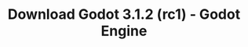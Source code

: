 ---
# Generated by /tools/generators/src/download_archive_generator !!! do not edit by hand !!!
title: 'Download Godot 3.1.2 (rc1) - Godot Engine'
type: 'download/archive'
name: '3.1.2'
flavor: 'rc1'
release_date: '2019-11-13T03:00:00-00:00'
release_notes: 'article/release-candidate-godot-3-1-2-rc-1/'
primaryPlatforms:
  - 'android.apk'
  - 'linux.64'
  - 'macos.universal'
  - 'windows.64'
  - 'linux_server.headless.64'
  - 'web'
  - 'templates'
links:
  android.apk:
    name: 'android.apk'
    title: 'Android'
    caption: 'Universal APK (ARM64 + ARMv7 + x86_64 + x86)'
    tags:
      - 'APK download'
      - 'ARM64/v7'
      - 'x86 (64 & 32 bit)'
    hosts:
      github_builds:
        regular: 'https://github.com/godotengine/godot-builds/releases/download/3.1.2-rc1/Godot_v3.1.2-rc1_android_editor.apk'
        mono: '#'
      github:
        regular: 'https://github.com/godotengine/godot/releases/download/3.1.2-rc1/Godot_v3.1.2-rc1_android_editor.apk'
        mono: '#'
  linux.64:
    name: 'linux.64'
    title: 'Linux'
    caption: 'Standard (x86_64)'
    tags:
      - '64 bit'
    hosts:
      github_builds:
        regular: 'https://github.com/godotengine/godot-builds/releases/download/3.1.2-rc1/Godot_v3.1.2-rc1_x11.64.zip'
        mono: 'https://github.com/godotengine/godot-builds/releases/download/3.1.2-rc1/Godot_v3.1.2-rc1_mono_x11_64.zip'
      github:
        regular: 'https://github.com/godotengine/godot/releases/download/3.1.2-rc1/Godot_v3.1.2-rc1_x11.64.zip'
        mono: 'https://github.com/godotengine/godot/releases/download/3.1.2-rc1/Godot_v3.1.2-rc1_mono_x11_64.zip'
  macos.universal:
    name: 'macos.universal'
    title: 'macOS'
    caption: 'Universal (x86_64 + Apple Silicon)'
    tags:
      - 'Intel/Apple Silicon'
      - '64 bit'
    hosts:
      github_builds:
        regular: 'https://github.com/godotengine/godot-builds/releases/download/3.1.2-rc1/Godot_v3.1.2-rc1_osx.universal.zip'
        mono: 'https://github.com/godotengine/godot-builds/releases/download/3.1.2-rc1/Godot_v3.1.2-rc1_mono_osx.universal.zip'
      github:
        regular: 'https://github.com/godotengine/godot/releases/download/3.1.2-rc1/Godot_v3.1.2-rc1_osx.universal.zip'
        mono: 'https://github.com/godotengine/godot/releases/download/3.1.2-rc1/Godot_v3.1.2-rc1_mono_osx.universal.zip'
  windows.64:
    name: 'windows.64'
    title: 'Windows'
    caption: 'Standard (x86_64)'
    tags:
      - '64 bit'
    hosts:
      github_builds:
        regular: 'https://github.com/godotengine/godot-builds/releases/download/3.1.2-rc1/Godot_v3.1.2-rc1_win64.exe.zip'
        mono: 'https://github.com/godotengine/godot-builds/releases/download/3.1.2-rc1/Godot_v3.1.2-rc1_mono_win64.zip'
      github:
        regular: 'https://github.com/godotengine/godot/releases/download/3.1.2-rc1/Godot_v3.1.2-rc1_win64.exe.zip'
        mono: 'https://github.com/godotengine/godot/releases/download/3.1.2-rc1/Godot_v3.1.2-rc1_mono_win64.zip'
  linux_server.headless.64:
    name: 'linux_server.headless.64'
    title: 'Linux Server'
    caption: 'Headless (x86_64)'
    tags:
      - '64 bit'
      - 'Headless'
    hosts:
      github_builds:
        regular: 'https://github.com/godotengine/godot-builds/releases/download/3.1.2-rc1/Godot_v3.1.2-rc1_linux_headless.64.zip'
        mono: 'https://github.com/godotengine/godot-builds/releases/download/3.1.2-rc1/Godot_v3.1.2-rc1_mono_linux_headless_64.zip'
      github:
        regular: 'https://github.com/godotengine/godot/releases/download/3.1.2-rc1/Godot_v3.1.2-rc1_linux_headless.64.zip'
        mono: 'https://github.com/godotengine/godot/releases/download/3.1.2-rc1/Godot_v3.1.2-rc1_mono_linux_headless_64.zip'
  web:
    name: 'web'
    title: 'Web editor'
    caption: ''
    tags:
      - 'Self-hosted'
      - 'Cross-platform'
    hosts:
      github_builds:
        regular: 'https://github.com/godotengine/godot-builds/releases/download/3.1.2-rc1/Godot_v3.1.2-rc1_web_editor.zip'
        mono: '#'
      github:
        regular: 'https://github.com/godotengine/godot/releases/download/3.1.2-rc1/Godot_v3.1.2-rc1_web_editor.zip'
        mono: '#'
  linux.32:
    name: 'linux.32'
    title: 'Linux'
    caption: 'Standard (x86)'
    tags:
      - '32 bit'
    hosts:
      github_builds:
        regular: 'https://github.com/godotengine/godot-builds/releases/download/3.1.2-rc1/Godot_v3.1.2-rc1_x11.32.zip'
        mono: 'https://github.com/godotengine/godot-builds/releases/download/3.1.2-rc1/Godot_v3.1.2-rc1_mono_x11_32.zip'
      github:
        regular: 'https://github.com/godotengine/godot/releases/download/3.1.2-rc1/Godot_v3.1.2-rc1_x11.32.zip'
        mono: 'https://github.com/godotengine/godot/releases/download/3.1.2-rc1/Godot_v3.1.2-rc1_mono_x11_32.zip'
  windows.32:
    name: 'windows.32'
    title: 'Windows'
    caption: 'Standard (x86)'
    tags:
      - '32 bit'
    hosts:
      github_builds:
        regular: 'https://github.com/godotengine/godot-builds/releases/download/3.1.2-rc1/Godot_v3.1.2-rc1_win32.exe.zip'
        mono: 'https://github.com/godotengine/godot-builds/releases/download/3.1.2-rc1/Godot_v3.1.2-rc1_mono_win32.zip'
      github:
        regular: 'https://github.com/godotengine/godot/releases/download/3.1.2-rc1/Godot_v3.1.2-rc1_win32.exe.zip'
        mono: 'https://github.com/godotengine/godot/releases/download/3.1.2-rc1/Godot_v3.1.2-rc1_mono_win32.zip'
  linux_server.64:
    name: 'linux_server.64'
    title: 'Linux Server'
    caption: 'Standard (x86_64)'
    tags:
      - '64 bit'
    hosts:
      github_builds:
        regular: 'https://github.com/godotengine/godot-builds/releases/download/3.1.2-rc1/Godot_v3.1.2-rc1_linux_server.64.zip'
        mono: 'https://github.com/godotengine/godot-builds/releases/download/3.1.2-rc1/Godot_v3.1.2-rc1_mono_linux_server_64.zip'
      github:
        regular: 'https://github.com/godotengine/godot/releases/download/3.1.2-rc1/Godot_v3.1.2-rc1_linux_server.64.zip'
        mono: 'https://github.com/godotengine/godot/releases/download/3.1.2-rc1/Godot_v3.1.2-rc1_mono_linux_server_64.zip'
  aar_library:
    name: 'aar_library'
    title: 'AAR library'
    caption: ''
    tags:
      - 'Android plugins'
      - 'Java'
      - 'Kotlin'
    hosts:
      github_builds:
        regular: 'https://github.com/godotengine/godot-builds/releases/download/3.1.2-rc1/godot-lib.3.1.2.rc1.release.aar'
        mono: 'https://github.com/godotengine/godot-builds/releases/download/3.1.2-rc1/godot-lib.3.1.2.rc1.mono.release.aar'
      github:
        regular: 'https://github.com/godotengine/godot/releases/download/3.1.2-rc1/godot-lib.3.1.2.rc1.release.aar'
        mono: 'https://github.com/godotengine/godot/releases/download/3.1.2-rc1/godot-lib.3.1.2.rc1.mono.release.aar'
  templates:
    name: 'templates'
    title: 'Export templates'
    caption: ''
    tags:
      - 'Used to export your games to all supported platforms'
    hosts:
      github_builds:
        regular: 'https://github.com/godotengine/godot-builds/releases/download/3.1.2-rc1/Godot_v3.1.2-rc1_export_templates.tpz'
        mono: 'https://github.com/godotengine/godot-builds/releases/download/3.1.2-rc1/Godot_v3.1.2-rc1_mono_export_templates.tpz'
      github:
        regular: 'https://github.com/godotengine/godot/releases/download/3.1.2-rc1/Godot_v3.1.2-rc1_export_templates.tpz'
        mono: 'https://github.com/godotengine/godot/releases/download/3.1.2-rc1/Godot_v3.1.2-rc1_mono_export_templates.tpz'
---